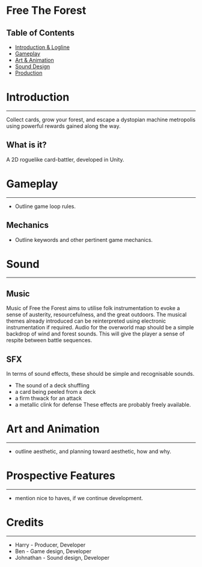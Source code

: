 # Free The Forest

## Table of Contents
- [Introduction & Logline](#Introduction)
- [Gameplay](#gameplay)
- [Art & Animation](#art-and-animation)
- [Sound Design](#sound-design)
- [Production](#production)

# Introduction
---
Collect cards, grow your forest, and escape a dystopian machine metropolis using powerful rewards gained along the way.

## What is it?
A 2D roguelike card-battler, developed in Unity.

# Gameplay
---
 - Outline game loop rules.

## Mechanics
 - Outline keywords and other pertinent game mechanics.

# Sound
---
## Music
Music of Free the Forest aims to utilise folk instrumentation to evoke a sense of austerity, resourcefulness, and the great outdoors.
The musical themes already introduced can be reinterpreted using electronic instrumentation if required.
Audio for the overworld map should be a simple backdrop of wind and forest sounds. This will give the player a sense of respite between battle sequences.

## SFX
In terms of sound effects, these should be simple and recognisable sounds. 
 - The sound of a deck shuffling
 - a card being peeled from a deck
 - a firm thwack for an attack
 - a metallic clink for defense
These effects are probably freely available.

# Art and Animation
---
- outline aesthetic, and planning toward aesthetic, how and why.

# Prospective Features
---
- mention nice to haves, if we continue development.

# Credits
---
- Harry - Producer, Developer
- Ben - Game design, Developer
- Johnathan - Sound design, Developer 
